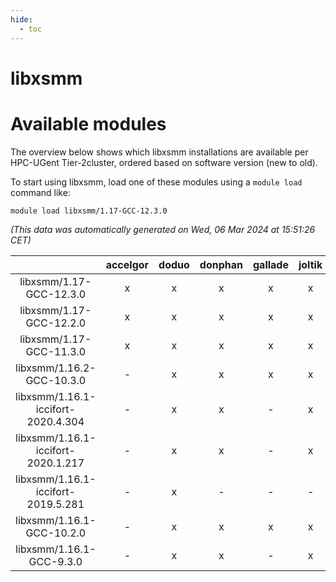 ```yaml
---
hide:
  - toc
---
```


libxsmm
=======

# Available modules


The overview below shows which libxsmm installations are available per HPC-UGent Tier-2cluster, ordered based on software version (new to old).

To start using libxsmm, load one of these modules using a `module load` command like:

```shell
module load libxsmm/1.17-GCC-12.3.0
```

*(This data was automatically generated on Wed, 06 Mar 2024 at 15:51:26 CET)*  

| |accelgor|doduo|donphan|gallade|joltik|skitty|
| :---: | :---: | :---: | :---: | :---: | :---: | :---: |
|libxsmm/1.17-GCC-12.3.0|x|x|x|x|x|x|
|libxsmm/1.17-GCC-12.2.0|x|x|x|x|x|x|
|libxsmm/1.17-GCC-11.3.0|x|x|x|x|x|x|
|libxsmm/1.16.2-GCC-10.3.0|-|x|x|x|x|x|
|libxsmm/1.16.1-iccifort-2020.4.304|-|x|x|-|x|-|
|libxsmm/1.16.1-iccifort-2020.1.217|-|x|x|-|x|x|
|libxsmm/1.16.1-iccifort-2019.5.281|-|x|-|-|-|-|
|libxsmm/1.16.1-GCC-10.2.0|-|x|x|x|x|x|
|libxsmm/1.16.1-GCC-9.3.0|-|x|x|-|x|x|
